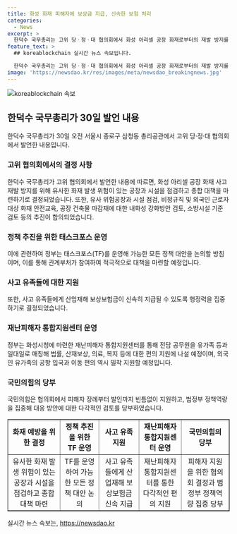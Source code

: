 ```yaml
---
title: 화성 화재 피해자에 보상금 지급, 신속한 보험 처리
categories:
  - News
excerpt: >
  한덕수 국무총리는 고위 당ㆍ정ㆍ대 협의회에서 화성 아리셀 공장 화재로부터의 재발 방지를 위한 종합 대책을 마련하기로 했다. 관련 조치로는 유사 위험공장과 시설 점검, 화재 안전교육, 내화성 강화방안 검토 등이 포함되며, 정부는 TF를 운영하여 정책 대안을 논의할 예정이다. 이에 더해 사고 유족에 대한 산업재해 보상보험금 신속 지급에도 힘을 쏟겠다고 밝혔으며, 피해자 및 유가족 지원에 대한 정책역량을 집중할 것이라고 당부했다.
feature_text: >
  ## koreablockchain 실시간 뉴스 속보입니다.

  한덕수 국무총리는 고위 당ㆍ정ㆍ대 협의회에서 화성 아리셀 공장 화재로부터의 재발 방지를 위한 종합 대책을 마련하기로 했다. 관련 조치로는 유사 위험공장과 시설 점검, 화재 안전교육, 내화성 강화방안 검토 등이 포함되며, 정부는 TF를 운영하여 정책 대안을 논의할 예정이다. 이에 더해 사고 유족에 대한 산업재해 보상보험금 신속 지급에도 힘을 쏟겠다고 밝혔으며, 피해자 및 유가족 지원에 대한 정책역량을 집중할 것이라고 당부했다.
image: 'https://newsdao.kr/res/images/meta/newsdao_breakingnews.jpg'
---
```


<p><img src="https://newsdao.kr/res/images/meta/newsdao_breakingnews.jpg" alt="koreablockchain 속보" /></p>

<h2 data-ke-size="size26">한덕수 국무총리가 30일 발언 내용</h2>

<p data-ke-size="size16">한덕수 국무총리가 30일 오전 서울시 종로구 삼청동 총리공관에서 고위 당·정·대 협의회에서 발언한 내용입니다.</p>

<h3>고위 협의회에서의 결정 사항</h3>

<p data-ke-size="size16">한덕수 국무총리가 고위 협의회에서 발언한 내용에 따르면, 화성 아리셀 공장 화재 사고 재발 방지를 위해 유사한 화재 발생 위험이 있는 공장과 시설을 점검하고 종합 대책을 마련하기로 결정되었습니다. 또한, 유사 위험공장과 시설 점검, 비정규직 및 외국인 근로자 대상 화재 안전교육, 공장 건축물 마감재에 대한 내화성 강화방안 검토, 소방시설 기준 검토 등의 추진이 합의되었습니다.</p>

<h3>정책 추진을 위한 태스크포스 운영</h3>

<p data-ke-size="size16">이에 관련하여 정부는 태스크포스(TF)를 운영해 가능한 모든 정책 대안을 논의할 방침이며, 이를 통해 관계부처가 참여하여 적극적으로 대책을 마련할 예정입니다.</p>

<h3>사고 유족들에 대한 지원</h3>

<p data-ke-size="size16">또한, 사고 유족들에게 산업재해 보상보험금이 신속히 지급될 수 있도록 행정력을 집중하기로 결정되었습니다.</p>

<h3>재난피해자 통합지원센터 운영</h3>

<p data-ke-size="size16">정부는 화성시청에 마련한 재난피해자 통합지원센터를 통해 전담 공무원을 유가족 등과 일대일로 매칭해 법률, 산재보상, 의료, 복지 등에 대한 편의 지원에 나설 예정이며, 외국인 유가족의 공항 입국과 이동 편의 역시 밀착 지원할 예정입니다.</p>

<h3>국민의힘의 당부</h3>

<p data-ke-size="size16">국민의힘은 협의회에서 피해자 장례부터 발인까지 빈틈없이 지원하고, 범정부 정책역량을 집중해 대응 방안에 대한 다각적인 검토를 당부하였습니다.</p>

<table style="width: 100%;" border="1">
<tbody>
<tr>
<td style="text-align: center; height: 17px;"><b>화재 예방을 위한 결정</b></td>
<td style="text-align: center; height: 17px;"><b>정책 추진을 위한 TF 운영</b></td>
<td style="text-align: center; height: 17px;"><b>사고 유족 지원</b></td>
<td style="text-align: center; height: 17px;"><b>재난피해자 통합지원센터 운영</b></td>
<td style="text-align: center; height: 17px;"><b>국민의힘의 당부</b></td>
</tr>
<tr>
<td style="text-align: center; height: 17px;">유사한 화재 발생 위험이 있는 공장과 시설을 점검하고 종합 대책 마련</td>
<td style="text-align: center; height: 17px;">TF를 운영하여 가능한 모든 정책 대안 논의</td>
<td style="text-align: center; height: 17px;">사고 유족들에게 산업재해 보상보험금 신속 지급</td>
<td style="text-align: center; height: 17px;">재난피해자 통합지원센터를 통한 다각적인 편의 지원</td>
<td style="text-align: center; height: 17px;">피해자 지원을 위한 협의회 결정과 범정부 정책역량 집중 당부</td>
</tr>
</tbody>
</table>
실시간 뉴스 속보는, <a href="https://newsdao.kr" rel="dofollow">https://newsdao.kr</a>


